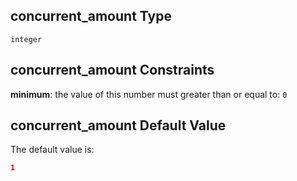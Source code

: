 ## concurrent\_amount Type

`integer`

## concurrent\_amount Constraints

**minimum**: the value of this number must greater than or equal to: `0`

## concurrent\_amount Default Value

The default value is:

```json
1
```
